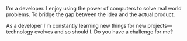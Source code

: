 I'm a developer. I enjoy using the power of computers to solve real world problems. To bridge the gap between the idea and the actual product.

As a developer I'm constantly learning new things for new projects— technology evolves and so should I. Do you have a challenge for me?

